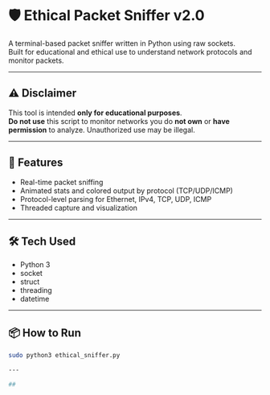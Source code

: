 # 🛡️ Ethical Packet Sniffer v2.0

A terminal-based packet sniffer written in Python using raw sockets.  
Built for educational and ethical use to understand network protocols and monitor packets.

---

## ⚠️ Disclaimer
This tool is intended **only for educational purposes**.  
**Do not use** this script to monitor networks you do **not own** or **have permission** to analyze. Unauthorized use may be illegal.

---

## 🚀 Features
- Real-time packet sniffing
- Animated stats and colored output by protocol (TCP/UDP/ICMP)
- Protocol-level parsing for Ethernet, IPv4, TCP, UDP, ICMP
- Threaded capture and visualization

---

## 🛠️ Tech Used
- Python 3
- socket
- struct
- threading
- datetime

---

## 📦 How to Run
```bash
sudo python3 ethical_sniffer.py

---

##
